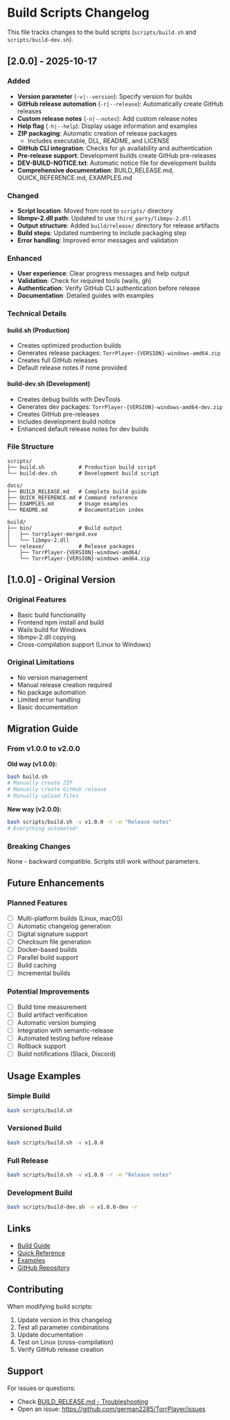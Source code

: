 # Build Scripts Changelog

This file tracks changes to the build scripts (`scripts/build.sh` and `scripts/build-dev.sh`).

## [2.0.0] - 2025-10-17

### Added
- **Version parameter** (`-v|--version`): Specify version for builds
- **GitHub release automation** (`-r|--release`): Automatically create GitHub releases
- **Custom release notes** (`-n|--notes`): Add custom release notes
- **Help flag** (`-h|--help`): Display usage information and examples
- **ZIP packaging**: Automatic creation of release packages
  - Includes executable, DLL, README, and LICENSE
- **GitHub CLI integration**: Checks for `gh` availability and authentication
- **Pre-release support**: Development builds create GitHub pre-releases
- **DEV-BUILD-NOTICE.txt**: Automatic notice file for development builds
- **Comprehensive documentation**: BUILD_RELEASE.md, QUICK_REFERENCE.md, EXAMPLES.md

### Changed
- **Script location**: Moved from root to `scripts/` directory
- **libmpv-2.dll path**: Updated to use `third_party/libmpv-2.dll`
- **Output structure**: Added `build/release/` directory for release artifacts
- **Build steps**: Updated numbering to include packaging step
- **Error handling**: Improved error messages and validation

### Enhanced
- **User experience**: Clear progress messages and help output
- **Validation**: Check for required tools (wails, gh)
- **Authentication**: Verify GitHub CLI authentication before release
- **Documentation**: Detailed guides with examples

### Technical Details

#### build.sh (Production)
- Creates optimized production builds
- Generates release packages: `TorrPlayer-{VERSION}-windows-amd64.zip`
- Creates full GitHub releases
- Default release notes if none provided

#### build-dev.sh (Development)
- Creates debug builds with DevTools
- Generates dev packages: `TorrPlayer-{VERSION}-windows-amd64-dev.zip`
- Creates GitHub pre-releases
- Includes development build notice
- Enhanced default release notes for dev builds

### File Structure
```
scripts/
├── build.sh           # Production build script
└── build-dev.sh       # Development build script

docs/
├── BUILD_RELEASE.md   # Complete build guide
├── QUICK_REFERENCE.md # Command reference
├── EXAMPLES.md        # Usage examples
└── README.md          # Documentation index

build/
├── bin/               # Build output
│   ├── torrplayer-merged.exe
│   └── libmpv-2.dll
└── release/           # Release packages
    ├── TorrPlayer-{VERSION}-windows-amd64/
    └── TorrPlayer-{VERSION}-windows-amd64.zip
```

## [1.0.0] - Original Version

### Original Features
- Basic build functionality
- Frontend npm install and build
- Wails build for Windows
- libmpv-2.dll copying
- Cross-compilation support (Linux to Windows)

### Original Limitations
- No version management
- Manual release creation required
- No package automation
- Limited error handling
- Basic documentation

## Migration Guide

### From v1.0.0 to v2.0.0

**Old way (v1.0.0):**
```bash
bash build.sh
# Manually create ZIP
# Manually create GitHub release
# Manually upload files
```

**New way (v2.0.0):**
```bash
bash scripts/build.sh -v v1.0.0 -r -n "Release notes"
# Everything automated!
```

### Breaking Changes
None - backward compatible. Scripts still work without parameters.

## Future Enhancements

### Planned Features
- [ ] Multi-platform builds (Linux, macOS)
- [ ] Automatic changelog generation
- [ ] Digital signature support
- [ ] Checksum file generation
- [ ] Docker-based builds
- [ ] Parallel build support
- [ ] Build caching
- [ ] Incremental builds

### Potential Improvements
- [ ] Build time measurement
- [ ] Build artifact verification
- [ ] Automatic version bumping
- [ ] Integration with semantic-release
- [ ] Automated testing before release
- [ ] Rollback support
- [ ] Build notifications (Slack, Discord)

## Usage Examples

### Simple Build
```bash
bash scripts/build.sh
```

### Versioned Build
```bash
bash scripts/build.sh -v v1.0.0
```

### Full Release
```bash
bash scripts/build.sh -v v1.0.0 -r -n "Release notes"
```

### Development Build
```bash
bash scripts/build-dev.sh -v v1.0.0-dev -r
```

## Links

- [Build Guide](BUILD_RELEASE.md)
- [Quick Reference](QUICK_REFERENCE.md)
- [Examples](EXAMPLES.md)
- [GitHub Repository](https://github.com/german2285/TorrPlayer)

## Contributing

When modifying build scripts:
1. Update version in this changelog
2. Test all parameter combinations
3. Update documentation
4. Test on Linux (cross-compilation)
5. Verify GitHub release creation

## Support

For issues or questions:
- Check [BUILD_RELEASE.md - Troubleshooting](BUILD_RELEASE.md#troubleshooting)
- Open an issue: https://github.com/german2285/TorrPlayer/issues
